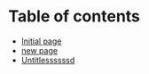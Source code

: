 # Table of contents

* [Initial page](README.md)
* [new page](new-page.md)
* [Untitlessssssd](untitlessssssd.md)

